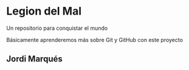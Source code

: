 # Legion del Mal
Un repositorio para conquistar el mundo

Básicamente aprenderemos más sobre Git y GitHub con este proyecto

## Jordi Marqués

